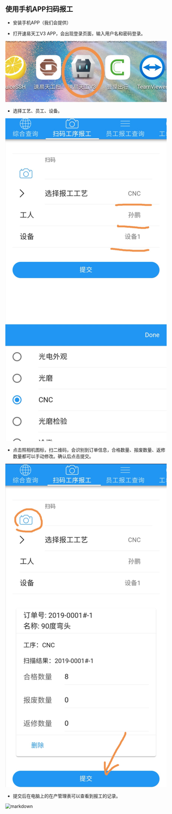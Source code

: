 ## 使用手机APP扫码报工

- 安装手机APP（我们会提供）

- 打开速易天工V3 APP，会出现登录页面，输入用户名和密码登录。

![markdown](images/34.png)

- 选择工艺、员工、设备。

![markdown](images/31.png)

- 点击照相机图标，扫二维码，会识别到订单信息，合格数量、报废数量、返修数量都可以手动修改。确认后点击提交。

![markdown](images/32.png)

- 提交后在电脑上的在产管理表可以查看到报工的记录。

![markdown](images/33.png)